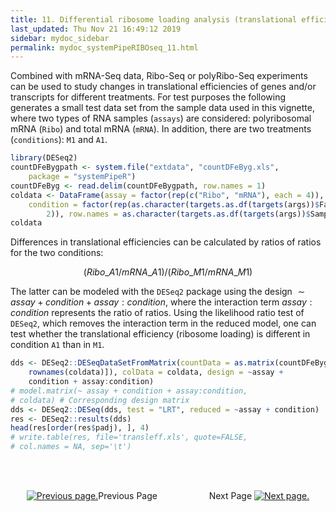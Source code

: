 ```yaml
---
title: 11. Differential ribosome loading analysis (translational efficiency)
last_updated: Thu Nov 21 16:49:12 2019
sidebar: mydoc_sidebar
permalink: mydoc_systemPipeRIBOseq_11.html
---
```


Combined with mRNA-Seq data, Ribo-Seq or polyRibo-Seq experiments can be used
to study changes in translational efficiencies of genes and/or transcripts for
different treatments. For test purposes the following generates a small test
data set from the sample data used in this vignette, where two types of RNA
samples (`assays`) are considered: polyribosomal mRNA (`Ribo`)
and total mRNA (`mRNA`). In addition, there are two treatments
(`conditions`): `M1` and `A1`. 


```r
library(DESeq2)
countDFeBygpath <- system.file("extdata", "countDFeByg.xls", 
    package = "systemPipeR")
countDFeByg <- read.delim(countDFeBygpath, row.names = 1)
coldata <- DataFrame(assay = factor(rep(c("Ribo", "mRNA"), each = 4)), 
    condition = factor(rep(as.character(targets.as.df(targets(args))$Factor[1:4]), 
        2)), row.names = as.character(targets.as.df(targets(args))$SampleName)[1:8])
coldata
```

Differences in translational efficiencies can be calculated by ratios of ratios
for the two conditions: 

$$(Ribo\_A1 / mRNA\_A1) / (Ribo\_M1 / mRNA\_M1)$$


The latter can be modeled with the `DESeq2` package using the design $\sim assay + condition + assay:condition$, where the interaction term $assay:condition$ represents the ratio of ratios. Using the likelihood ratio test of `DESeq2`, which removes the interaction term in the reduced model, one can test whether the translational efficiency (ribosome loading) is different in condition `A1` than in `M1`.


```r
dds <- DESeq2::DESeqDataSetFromMatrix(countData = as.matrix(countDFeByg[, 
    rownames(coldata)]), colData = coldata, design = ~assay + 
    condition + assay:condition)
# model.matrix(~ assay + condition + assay:condition,
# coldata) # Corresponding design matrix
dds <- DESeq2::DESeq(dds, test = "LRT", reduced = ~assay + condition)
res <- DESeq2::results(dds)
head(res[order(res$padj), ], 4)
# write.table(res, file='transleff.xls', quote=FALSE,
# col.names = NA, sep='\t')
```

<br><br><center><a href="mydoc_systemPipeRIBOseq_10.html"><img src="images/left_arrow.png" alt="Previous page."></a>Previous Page &nbsp; &nbsp; &nbsp; &nbsp; &nbsp; &nbsp; &nbsp; &nbsp; &nbsp; &nbsp; Next Page
<a href="mydoc_systemPipeRIBOseq_12.html"><img src="images/right_arrow.png" alt="Next page."></a></center>
